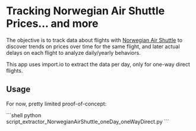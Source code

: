 # Tracking Norwegian Air Shuttle Prices... and more

The objective is to track data about flights with [Norwegian Air Shuttle](http://www.norwegian.no/) to discover trends on prices over time for the same flight, and later actual delays on each flight to analyze daily/yearly behaviors.

This app uses import.io to extract the data per day, only for one-way direct flights. 


## Usage

For now, pretty limited proof-of-concept:

´´´shell
python script_extractor_NorwegianAirShuttle_oneDay_oneWayDirect.py
´´´
